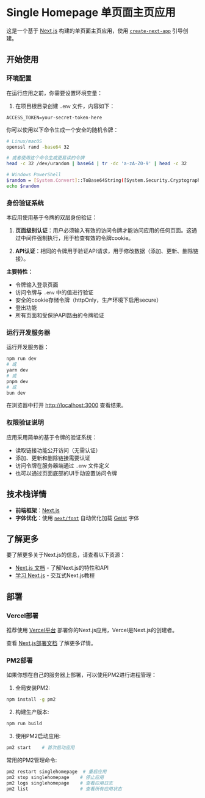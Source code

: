 # Single Homepage 单页面主页应用

这是一个基于 [Next.js](https://nextjs.org) 构建的单页面主页应用，使用 [`create-next-app`](https://nextjs.org/docs/app/api-reference/cli/create-next-app) 引导创建。

## 开始使用

### 环境配置

在运行应用之前，你需要设置环境变量：

1. 在项目根目录创建 `.env` 文件，内容如下：
```
ACCESS_TOKEN=your-secret-token-here
```

你可以使用以下命令生成一个安全的随机令牌：

```bash
# Linux/macOS
openssl rand -base64 32

# 或者使用这个命令生成更易读的令牌
head -c 32 /dev/urandom | base64 | tr -dc 'a-zA-Z0-9' | head -c 32

# Windows PowerShell
$random = [System.Convert]::ToBase64String([System.Security.Cryptography.RandomNumberGenerator]::GetBytes(24))
echo $random
```

### 身份验证系统

本应用使用基于令牌的双层身份验证：

1. **页面级别认证**：用户必须输入有效的访问令牌才能访问应用的任何页面。这通过中间件强制执行，用于检查有效的令牌cookie。

2. **API认证**：相同的令牌用于验证API请求，用于修改数据（添加、更新、删除链接）。

**主要特性：**
- 令牌输入登录页面
- 访问令牌与 `.env` 中的值进行验证
- 安全的cookie存储令牌（httpOnly，生产环境下启用secure）
- 登出功能
- 所有页面和受保护API路由的令牌验证

### 运行开发服务器

运行开发服务器：

```bash
npm run dev
# 或
yarn dev
# 或
pnpm dev
# 或
bun dev
```

在浏览器中打开 [http://localhost:3000](http://localhost:3000) 查看结果。

### 权限验证说明

应用采用简单的基于令牌的验证系统：

- 读取链接功能公开访问（无需认证）
- 添加、更新和删除链接需要认证
- 访问令牌在服务器端通过 `.env` 文件定义
- 也可以通过页面底部的UI手动设置访问令牌

## 技术栈详情

- **前端框架**：[Next.js](https://nextjs.org)
- **字体优化**：使用 [`next/font`](https://nextjs.org/docs/app/building-your-application/optimizing/fonts) 自动优化加载 [Geist](https://vercel.com/font) 字体

## 了解更多

要了解更多关于Next.js的信息，请查看以下资源：

- [Next.js 文档](https://nextjs.org/docs) - 了解Next.js的特性和API
- [学习 Next.js](https://nextjs.org/learn) - 交互式Next.js教程

## 部署

### Vercel部署

推荐使用 [Vercel平台](https://vercel.com/new?utm_medium=default-template&filter=next.js&utm_source=create-next-app&utm_campaign=create-next-app-readme) 部署你的Next.js应用，Vercel是Next.js的创建者。

查看 [Next.js部署文档](https://nextjs.org/docs/app/building-your-application/deploying) 了解更多详情。

### PM2部署

如果你想在自己的服务器上部署，可以使用PM2进行进程管理：

1. 全局安装PM2:
```bash
npm install -g pm2
```

2. 构建生产版本:
```bash
npm run build
```

3. 使用PM2启动应用:
```bash
pm2 start    # 首次启动应用
```

常用的PM2管理命令:
```bash
pm2 restart singlehomepage  # 重启应用
pm2 stop singlehomepage    # 停止应用
pm2 logs singlehomepage    # 查看应用日志
pm2 list                   # 查看所有应用状态
```
